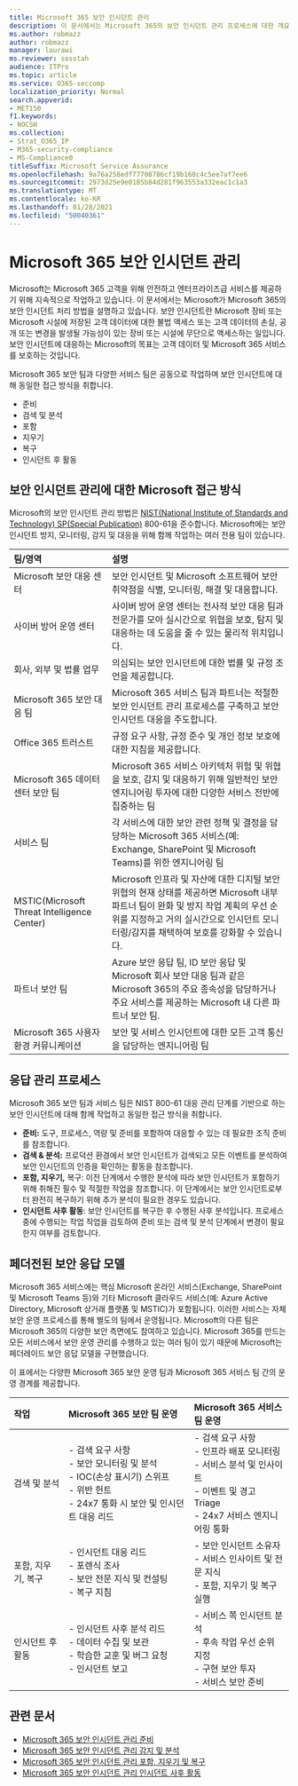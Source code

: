 ```yaml
---
title: Microsoft 365 보안 인시던트 관리
description: 이 문서에서는 Microsoft 365의 보안 인시던트 관리 프로세스에 대한 개요를 제공합니다.
ms.author: robmazz
author: robmazz
manager: laurawi
ms.reviewer: sosstah
audience: ITPro
ms.topic: article
ms.service: O365-seccomp
localization_priority: Normal
search.appverid:
- MET150
f1.keywords:
- NOCSH
ms.collection:
- Strat_O365_IP
- M365-security-compliance
- MS-Compliance0
titleSuffix: Microsoft Service Assurance
ms.openlocfilehash: 9a76a258edf77708786cf19b160c4c5ee7af7ee6
ms.sourcegitcommit: 2973d25e9e0185b84d281f963553a332eac1c1a3
ms.translationtype: MT
ms.contentlocale: ko-KR
ms.lasthandoff: 01/28/2021
ms.locfileid: "50040361"
---
```

# <a name="microsoft-365-security-incident-management"></a>Microsoft 365 보안 인시던트 관리

Microsoft는 Microsoft 365 고객을 위해 안전하고 엔터프라이즈급 서비스를 제공하기 위해 지속적으로 작업하고 있습니다. 이 문서에서는 Microsoft가 Microsoft 365의 보안 인시던트 처리 방법을 설명하고 있습니다. 보안 인시던트란 Microsoft 장비 또는 Microsoft 시설에 저장된 고객 데이터에 대한 불법 액세스 또는 고객 데이터의 손실, 공개 또는 변경을 발생될 가능성이 있는 장비 또는 시설에 무단으로 액세스하는 일입니다. 보안 인시던트에 대응하는 Microsoft의 목표는 고객 데이터 및 Microsoft 365 서비스를 보호하는 것입니다.

Microsoft 365 보안 팀과 다양한 서비스 팀은 공동으로 작업하며 보안 인시던트에 대해 동일한 접근 방식을 취합니다.

- 준비
- 검색 및 분석
- 포함
- 지우기
- 복구
- 인시던트 후 활동

## <a name="microsoft-approach-to-security-incident-management"></a>보안 인시던트 관리에 대한 Microsoft 접근 방식

Microsoft의 보안 인시던트 관리 방법은 [NIST(National Institute of Standards and Technology) SP(Special Publication)](https://www.nist.gov/) 800-61을 준수합니다. Microsoft에는 보안 인시던트 방지, 모니터링, 감지 및 대응을 위해 함께 작업하는 여러 전용 팀이 있습니다.

|**팀/영역**|**설명**|
|:------------|:--------------|
| Microsoft 보안 대응 센터 | 보안 인시던트 및 Microsoft 소프트웨어 보안 취약점을 식별, 모니터링, 해결 및 대응합니다. |
| 사이버 방어 운영 센터 | 사이버 방어 운영 센터는 전사적 보안 대응 팀과 전문가를 모아 실시간으로 위협을 보호, 탐지 및 대응하는 데 도움을 줄 수 있는 물리적 위치입니다. |
| 회사, 외부 및 법률 업무 | 의심되는 보안 인시던트에 대한 법률 및 규정 조언을 제공합니다. |
| Microsoft 365 보안 대응 팀 | Microsoft 365 서비스 팀과 파트너는 적절한 보안 인시던트 관리 프로세스를 구축하고 보안 인시던트 대응을 주도합니다. |
| Office 365 트러스트 | 규정 요구 사항, 규정 준수 및 개인 정보 보호에 대한 지침을 제공합니다. |
| Microsoft 365 데이터 센터 보안 팀 | Microsoft 365 서비스 아키텍처 위험 및 위협을 보호, 감지 및 대응하기 위해 일반적인 보안 엔지니어링 투자에 대한 다양한 서비스 전반에 집중하는 팀 |
| 서비스 팀 | 각 서비스에 대한 보안 관련 정책 및 결정을 담당하는 Microsoft 365 서비스(예: Exchange, SharePoint 및 Microsoft Teams)를 위한 엔지니어링 팀 |
| MSTIC(Microsoft Threat Intelligence Center) | Microsoft 인프라 및 자산에 대한 디지털 보안 위협의 현재 상태를 제공하면 Microsoft 내부 파트너 팀이 완화 및 방지 작업 계획의 우선 순위를 지정하고 거의 실시간으로 인시던트 모니터링/감지를 채택하여 보호를 강화할 수 있습니다. |
| 파트너 보안 팀 | Azure 보안 응답 팀, ID 보안 응답 및 Microsoft 회사 보안 대응 팀과 같은 Microsoft 365의 주요 종속성을 담당하거나 주요 서비스를 제공하는 Microsoft 내 다른 파트너 보안 팀. |
| Microsoft 365 사용자 환경 커뮤니케이션 | 보안 및 서비스 인시던트에 대한 모든 고객 통신을 담당하는 엔지니어링 팀 |

## <a name="response-management-process"></a>응답 관리 프로세스

Microsoft 365 보안 팀과 서비스 팀은 NIST 800-61 대응 관리 단계를 기반으로 하는 보안 인시던트에 대해 함께 작업하고 동일한 접근 방식을 취합니다.

- **준비:** 도구, 프로세스, 역량 및 준비를 포함하여 대응할 수 있는 데 필요한 조직 준비를 참조합니다.
- **검색 & 분석:** 프로덕션 환경에서 보안 인시던트가 검색되고 모든 이벤트를 분석하여 보안 인시던트의 인증을 확인하는 활동을 참조합니다.
- **포함, 지우기,** 복구: 이전 단계에서 수행한 분석에 따라 보안 인시던트가 포함하기 위해 취해진 필수 및 적절한 작업을 참조합니다. 이 단계에서는 보안 인시던트로부터 완전히 복구하기 위해 추가 분석이 필요한 경우도 있습니다.
- **인시던트 사후 활동**: 보안 인시던트를 복구한 후 수행된 사후 분석입니다. 프로세스 중에 수행되는 작업 작업을 검토하여 준비 또는 검색 및 분석 단계에서 변경이 필요한지 여부를 검토합니다.

## <a name="federated-security-response-model"></a>페더전된 보안 응답 모델

Microsoft 365 서비스에는 핵심 Microsoft 온라인 서비스(Exchange, SharePoint 및 Microsoft Teams 등)와 기타 Microsoft 클라우드 서비스(예: Azure Active Directory, Microsoft 상거래 플랫폼 및 MSTIC)가 포함됩니다. 이러한 서비스는 자체 보안 운영 프로세스를 통해 별도의 팀에서 운영됩니다. Microsoft의 다른 팀은 Microsoft 365의 다양한 보안 측면에도 참여하고 있습니다. Microsoft 365를 만드는 모든 서비스에서 보안 운영 관리를 수행하고 있는 여러 팀이 있기 때문에 Microsoft는 페더레이드 보안 응답 모델을 구현했습니다.

이 표에서는 다양한 Microsoft 365 보안 운영 팀과 Microsoft 365 서비스 팀 간의 운영 경계를 제공합니다.

|**작업**|**Microsoft 365 보안 팀 운영**|**Microsoft 365 서비스 팀 운영**|
|:-----------|:-----------------------------------------|:----------------------------------------|
| 검색 및 분석 | - 검색 요구 사항 <br> - 보안 모니터링 및 분석 <br> - IOC(손상 표시기) 스위프 <br> - 위반 헌트 <br> - 24x7 통화 시 보안 및 인시던트 대응 리드 | - 검색 요구 사항 <br> - 인프라 배포 모니터링 <br> - 서비스 분석 및 인사이트 <br> - 이벤트 및 경고 Triage <br> - 24x7 서비스 엔지니어링 통화  |
| 포함, 지우기, 복구 | - 인시던트 대응 리드 <br> - 포렌식 조사 <br> - 보안 전문 지식 및 컨설팅 <br> - 복구 지침 | - 보안 인시던트 소유자 <br> - 서비스 인사이트 및 전문 지식 <br> - 포함, 지우기 및 복구 실행 |
| 인시던트 후 활동 | - 인시던트 사후 분석 리드 <br> - 데이터 수집 및 보관 <br> - 학습한 교훈 및 버그 요청 <br> - 인시던트 보고 | - 서비스 쪽 인시던트 분석 <br> - 후속 작업 우선 순위 지정 <br> - 구현 보안 투자 <br> - 서비스 보안 준비 |

## <a name="related-articles"></a>관련 문서

- [Microsoft 365 보안 인시던트 관리 준비](assurance-sim-preparation.md)
- [Microsoft 365 보안 인시던트 관리 감지 및 분석](assurance-sim-detection-analysis.md)
- [Microsoft 365 보안 인시던트 관리 포함, 지우기 및 복구](assurance-sim-containment-eradication-recovery.md)
- [Microsoft 365 보안 인시던트 관리 인시던트 사후 활동](assurance-sim-post-incident-activity.md)
